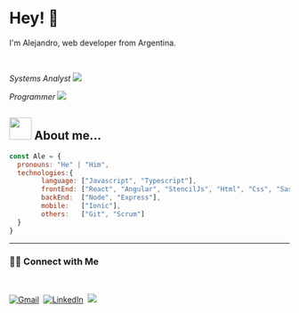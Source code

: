 <h1> Hey! 👋 </h1>

<p>I'm Alejandro, web developer from Argentina.</p>
<br>
<p><em>Systems Analyst</em> <img src="https://user-images.githubusercontent.com/55930376/199880343-6fe7a04f-4e2d-428b-93dd-b1f83959da65.png" ></p>
<p><em>Programmer</em> <img src="https://user-images.githubusercontent.com/55930376/199880451-9bb1a9ee-8c99-470b-bb43-b6821b52233a.png" ></p>

<h2><img src="https://user-images.githubusercontent.com/55930376/199881038-a9f8a485-a4c1-4f7e-ad87-383cd29218b8.png" width="40"> About me... </h2>

```javascript
const Ale = {
  pronouns: "He" | "Him",
  technologies:{
        language: ["Javascript", "Typescript"],
        frontEnd: ["React", "Angular", "StencilJs", "Html", "Css", "Sass", "Scss", "Bootstrap"],
        backEnd:  ["Node", "Express"],
        mobile:   ["Ionic"],
        others:   ["Git", "Scrum"]
  }
}
```


<hr>

<h3> 🤝🏻 Connect with Me </h3>

<br>
  
<a href="mailto:alexandro.aa86@gmail.com"><img alt="Gmail" src="https://user-images.githubusercontent.com/55930376/199876830-4fa15d72-ab6b-48f4-b231-4d9cd7b2471c.png"></a>&nbsp;  <a href="https://www.linkedin.com/in/oscaralejandrorios-93a"><img alt="LinkedIn" src="https://user-images.githubusercontent.com/55930376/199877147-046b08ba-e965-494d-a62c-4619ba015796.png"></a>&nbsp;  <img src="https://user-images.githubusercontent.com/55930376/199877745-4beb5aa7-55a3-4d69-940c-49d7a69e5695.png" >
  
